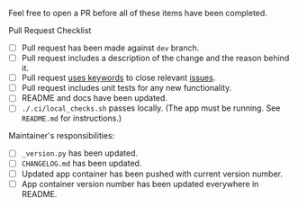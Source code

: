 Feel free to open a PR before all of these items have been completed.

Pull Request Checklist
 - [ ] Pull request has been made against `dev` branch.
 - [ ] Pull request includes a description of the change and the reason behind it.
 - [ ] Pull request [uses keywords](https://help.github.com/en/articles/closing-issues-using-keywords) to close relevant [issues](https://github.com/uptake/autofocus/issues).
 - [ ] Pull request includes unit tests for any new functionality.
 - [ ] README and docs have been updated.
 - [ ] `./.ci/local_checks.sh` passes locally. (The app must be running. See `README.md` for instructions.)

Maintainer's responsibilities:
- [ ] `_version.py` has been updated.
- [ ] `CHANGELOG.md` has been updated.
- [ ] Updated app container has been pushed with current version number.
- [ ] App container version number has been updated everywhere in README.
